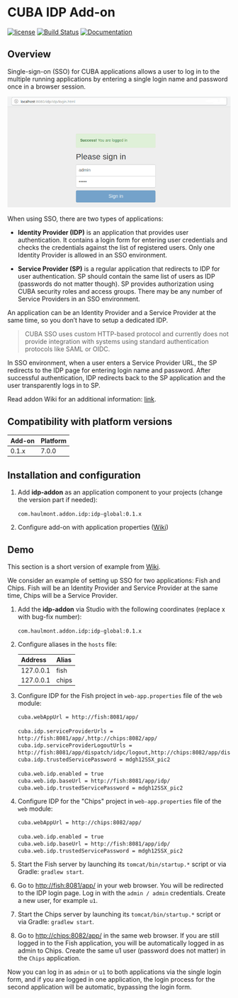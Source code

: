 # CUBA IDP Add-on

[![license](https://img.shields.io/badge/license-Apache%20License%202.0-blue.svg?style=flat)](http://www.apache.org/licenses/LICENSE-2.0)
[![Build Status](https://travis-ci.org/cuba-platform/idp-addon.svg?branch=master)](https://travis-ci.org/cuba-platform/idp-addon)
[![Documentation](https://img.shields.io/badge/documentation-online-03a9f4.svg)](https://github.com/cuba-platform/idp-addon/wiki)

## Overview

Single-sign-on (SSO) for CUBA applications allows a user to log in to the multiple 
running applications by entering a single login name and password once 
in a browser session.

![IDP Login Form](./img/idp_login_form.png)

When using SSO, there are two types of applications:

- **Identity Provider (IDP)** is an application that provides user authentication. 
It contains a login form for entering user credentials and checks the credentials 
against the list of registered users. Only one Identity Provider is allowed in 
an SSO environment.

- **Service Provider (SP)** is a regular application that redirects to IDP for 
user authentication. SP should contain the same list of users as IDP 
(passwords do not matter though). SP provides authorization using CUBA 
security roles and access groups. There may be any number of Service Providers in 
an SSO environment.

An application can be an Identity Provider and a Service Provider at the same time,
so you don’t have to setup a dedicated IDP.

> CUBA SSO uses custom HTTP-based protocol and currently does not provide 
integration with systems using standard authentication protocols like SAML or OIDC.

In SSO environment, when a user enters a Service Provider URL, the SP redirects 
to the IDP page for entering login name and password. After successful 
authentication, IDP redirects back to the SP application and the user 
transparently logs in to SP.

Read addon Wiki for an additional information: [link](https://github.com/cuba-platform/idp-addon/wiki).

## Compatibility with platform versions

| Add-on        | Platform      |
|:------------- |:------------- |
| 0.1.x         | 7.0.0         |

## Installation and configuration

1. Add **idp-addon** as an application component to your projects 
(change the version part if needed):

    `com.haulmont.addon.idp:idp-global:0.1.x`

2. Configure add-on with application properties 
([Wiki](https://github.com/cuba-platform/idp-addon/wiki#identity-provider-sso-setup))

## Demo

This section is a short version of example from
[Wiki](https://github.com/cuba-platform/idp-addon/wiki/Single-Sign-On-Example).

We consider an example of setting up SSO for two applications: 
Fish and Chips. Fish will be an Identity Provider and Service Provider 
at the same time, Chips will be a Service Provider.

1. Add the **idp-addon** via Studio with the following coordinates (replace x with bug-fix number):

    `com.haulmont.addon.idp:idp-global:0.1.x`

2. Configure aliases in the `hosts` file:

    | Address       | Alias         |
    |:------------- |:------------- |
    | 127.0.0.1     | fish          |
    | 127.0.0.1     | chips         |

3. Configure IDP for the Fish project in `web-app.properties` file of the `web` 
module:

    ```
    cuba.webAppUrl = http://fish:8081/app/

    cuba.idp.serviceProviderUrls = http://fish:8081/app/,http://chips:8082/app/
    cuba.idp.serviceProviderLogoutUrls = http://fish:8081/app/dispatch/idpc/logout,http://chips:8082/app/dispatch/idpc/logout
    cuba.idp.trustedServicePassword = mdgh12SSX_pic2

    cuba.web.idp.enabled = true
    cuba.web.idp.baseUrl = http://fish:8081/app/idp/
    cuba.web.idp.trustedServicePassword = mdgh12SSX_pic2
    ```

4. Configure IDP for the "Chips" project in `web-app.properties` file of the `web` 
module:

    ```
    cuba.webAppUrl = http://chips:8082/app/

    cuba.web.idp.enabled = true
    cuba.web.idp.baseUrl = http://fish:8081/app/idp/
    cuba.web.idp.trustedServicePassword = mdgh12SSX_pic2
    ```

5. Start the Fish server by launching its `tomcat/bin/startup.*` script or
via Gradle: `gradlew start`.

6. Go to [http://fish:8081/app/](http://fish:8081/app/) in your web browser. 
You will be redirected to the IDP login page. Log in with the `admin / admin` 
credentials. Create a new user, for example `u1`.

7. Start the Chips server by launching its `tomcat/bin/startup.*` script or
via Gradle: `gradlew start`.

8. Go to [http://chips:8082/app/](http://chips:8082/app/) in the same web browser. 
If you are still logged in to the Fish application, you will be automatically 
logged in as admin to Chips. Create the same u1 user (password does not matter) 
in the `Chips` application.

Now you can log in as `admin` or `u1` to both applications via the single login form,
and if you are logged in one application, the login process for the second 
application will be automatic, bypassing the login form.
